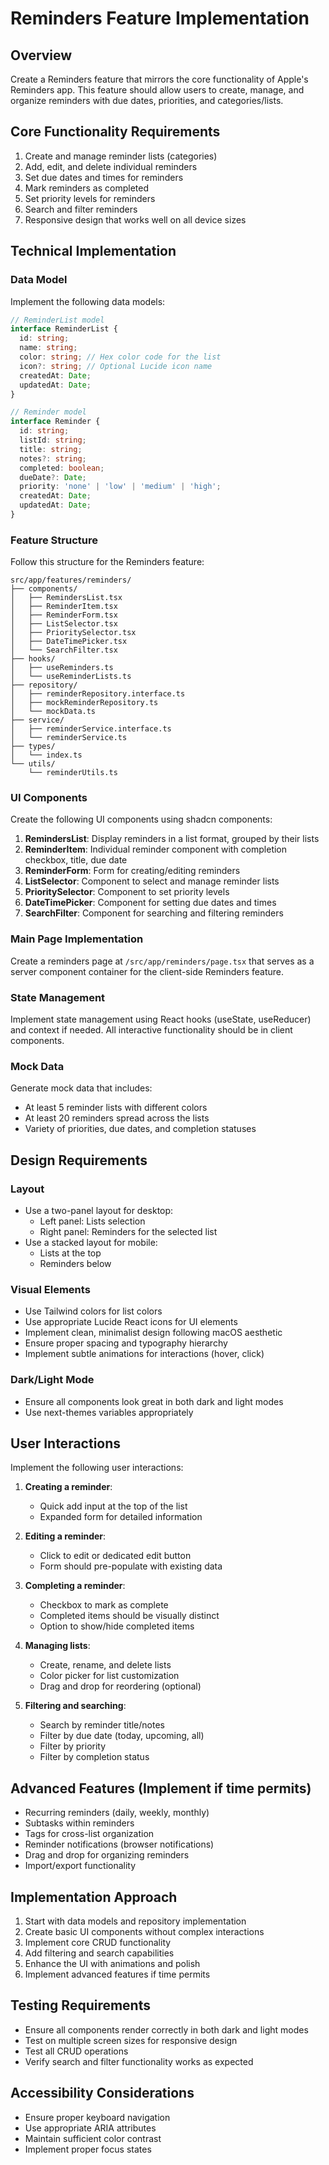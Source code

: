 # Reminders Feature Implementation

## Overview
Create a Reminders feature that mirrors the core functionality of Apple's Reminders app. This feature should allow users to create, manage, and organize reminders with due dates, priorities, and categories/lists.

## Core Functionality Requirements
1. Create and manage reminder lists (categories)
2. Add, edit, and delete individual reminders
3. Set due dates and times for reminders
4. Mark reminders as completed
5. Set priority levels for reminders
6. Search and filter reminders
7. Responsive design that works well on all device sizes

## Technical Implementation

### Data Model
Implement the following data models:

```typescript
// ReminderList model
interface ReminderList {
  id: string;
  name: string;
  color: string; // Hex color code for the list
  icon?: string; // Optional Lucide icon name
  createdAt: Date;
  updatedAt: Date;
}

// Reminder model
interface Reminder {
  id: string;
  listId: string;
  title: string;
  notes?: string;
  completed: boolean;
  dueDate?: Date;
  priority: 'none' | 'low' | 'medium' | 'high';
  createdAt: Date;
  updatedAt: Date;
}
```

### Feature Structure
Follow this structure for the Reminders feature:

```
src/app/features/reminders/
├── components/
│   ├── RemindersList.tsx
│   ├── ReminderItem.tsx
│   ├── ReminderForm.tsx
│   ├── ListSelector.tsx
│   ├── PrioritySelector.tsx
│   ├── DateTimePicker.tsx
│   └── SearchFilter.tsx
├── hooks/
│   ├── useReminders.ts
│   └── useReminderLists.ts
├── repository/
│   ├── reminderRepository.interface.ts
│   ├── mockReminderRepository.ts
│   └── mockData.ts
├── service/
│   ├── reminderService.interface.ts
│   └── reminderService.ts
├── types/
│   └── index.ts
└── utils/
    └── reminderUtils.ts
```

### UI Components
Create the following UI components using shadcn components:

1. **RemindersList**: Display reminders in a list format, grouped by their lists
2. **ReminderItem**: Individual reminder component with completion checkbox, title, due date
3. **ReminderForm**: Form for creating/editing reminders
4. **ListSelector**: Component to select and manage reminder lists
5. **PrioritySelector**: Component to set priority levels
6. **DateTimePicker**: Component for setting due dates and times
7. **SearchFilter**: Component for searching and filtering reminders

### Main Page Implementation
Create a reminders page at `/src/app/reminders/page.tsx` that serves as a server component container for the client-side Reminders feature.

### State Management
Implement state management using React hooks (useState, useReducer) and context if needed. All interactive functionality should be in client components.

### Mock Data
Generate mock data that includes:
- At least 5 reminder lists with different colors
- At least 20 reminders spread across the lists
- Variety of priorities, due dates, and completion statuses

## Design Requirements

### Layout
- Use a two-panel layout for desktop:
  - Left panel: Lists selection
  - Right panel: Reminders for the selected list
- Use a stacked layout for mobile:
  - Lists at the top
  - Reminders below

### Visual Elements
- Use Tailwind colors for list colors
- Use appropriate Lucide React icons for UI elements
- Implement clean, minimalist design following macOS aesthetic
- Ensure proper spacing and typography hierarchy
- Implement subtle animations for interactions (hover, click)

### Dark/Light Mode
- Ensure all components look great in both dark and light modes
- Use next-themes variables appropriately

## User Interactions
Implement the following user interactions:

1. **Creating a reminder**:
   - Quick add input at the top of the list
   - Expanded form for detailed information

2. **Editing a reminder**:
   - Click to edit or dedicated edit button
   - Form should pre-populate with existing data

3. **Completing a reminder**:
   - Checkbox to mark as complete
   - Completed items should be visually distinct
   - Option to show/hide completed items

4. **Managing lists**:
   - Create, rename, and delete lists
   - Color picker for list customization
   - Drag and drop for reordering (optional)

5. **Filtering and searching**:
   - Search by reminder title/notes
   - Filter by due date (today, upcoming, all)
   - Filter by priority
   - Filter by completion status

## Advanced Features (Implement if time permits)
- Recurring reminders (daily, weekly, monthly)
- Subtasks within reminders
- Tags for cross-list organization
- Reminder notifications (browser notifications)
- Drag and drop for organizing reminders
- Import/export functionality

## Implementation Approach
1. Start with data models and repository implementation
2. Create basic UI components without complex interactions
3. Implement core CRUD functionality
4. Add filtering and search capabilities
5. Enhance the UI with animations and polish
6. Implement advanced features if time permits

## Testing Requirements
- Ensure all components render correctly in both dark and light modes
- Test on multiple screen sizes for responsive design
- Test all CRUD operations
- Verify search and filter functionality works as expected

## Accessibility Considerations
- Ensure proper keyboard navigation
- Use appropriate ARIA attributes
- Maintain sufficient color contrast
- Implement proper focus states
